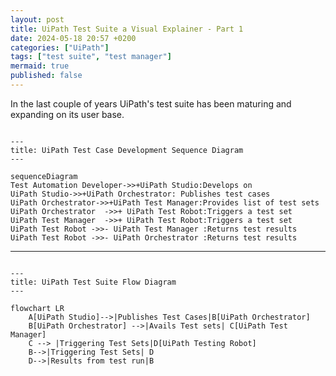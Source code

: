 ```yaml
---
layout: post
title: UiPath Test Suite a Visual Explainer - Part 1 
date: 2024-05-18 20:57 +0200
categories: ["UiPath"]
tags: ["test suite", "test manager"]
mermaid: true
published: false
---
```


In the last couple of years UiPath's test suite has been maturing and expanding on its user base.  

```mermaid

---
title: UiPath Test Case Development Sequence Diagram
---

sequenceDiagram
Test Automation Developer->>+UiPath Studio:Develops on
UiPath Studio->>+UiPath Orchestrator: Publishes test cases
UiPath Orchestrator->>+UiPath Test Manager:Provides list of test sets
UiPath Orchestrator  ->>+ UiPath Test Robot:Triggers a test set
UiPath Test Manager  ->>+ UiPath Test Robot:Triggers a test set
UiPath Test Robot ->>- UiPath Test Manager :Returns test results
UiPath Test Robot ->>- UiPath Orchestrator :Returns test results
```




------------------------------------------


```mermaid

---
title: UiPath Test Suite Flow Diagram
---

flowchart LR
    A[UiPath Studio]-->|Publishes Test Cases|B[UiPath Orchestrator]
    B[UiPath Orchestrator] -->|Avails Test sets| C[UiPath Test Manager]
    C --> |Triggering Test Sets|D[UiPath Testing Robot]
    B-->|Triggering Test Sets| D
    D-->|Results from test run|B



```





